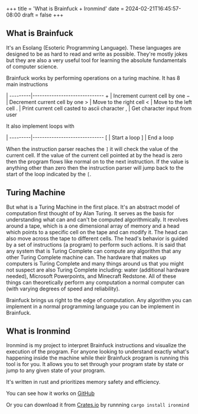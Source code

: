 +++
title = 'What is Brainfuck + Ironmind'
date = 2024-02-21T16:45:57-08:00
draft = false
+++

## What is Brainfuck
It's an Esolang (Esoteric Programming Language). These languages are designed to be as hard to read and write as possible. They're mostly jokes but they are also a very useful tool for learning the absolute fundamentals of computer science.

Brainfuck works by performing operations on a turing machine. It has 8 main instructions

|
---------|------------------------------
&plus;   | Increment current cell by one
&minus;  | Decrement current cell by one
&GT;     | Move to the right cell 
&LT;     | Move to the left cell
&period; | Print current cell casted to ascii character
&comma;  | Get character input from user

It also implement loops with

|
---------|------------------------------
&lbrack; | Start a loop
&rbrack; | End a loop

When the instruction parser reaches the `]` it will check the value of the current cell. If the value of the current cell pointed at by the head is zero then the program flows like normal on to the next instruction. If the value is anything other than zero then the instruction parser will jump back to the start of the loop indicated by the `[`.

## Turing Machine
But what is a Turing Machine in the first place. It's an abstract model of computation first thought of by Alan Turing. It serves as the basis for understanding what can and can't be computed algorithmically. It revolves around a tape, which is a one dimensional array of memory and a head which points to a specific cell on the tape and can modify it. The head can also move across the tape to different cells. The head's behavior is guided by a set of instructions (a program) to perform such actions. It is said that any system that is Turing Complete can compute any algorithm that any other Turing Complete machine can. The hardware that makes up computers is Turing Complete and many things around us that you might not suspect are also Turing Complete including: water (additional hardware needed), Microsoft Powerpoints, and Minecraft Redstone. All of these things can theoretically perform any computation a normal computer can (with varying degrees of speed and reliability).

Brainfuck brings us right to the edge of computation. Any algorithm you can implement in a normal programming language you can be implement in Brainfuck. 


## What is Ironmind
Ironmind is my project to interpret Brainfuck instructions and visualize the execution of the program. For anyone looking to understand exactly what's happening inside the machine while their Brainfuck program is running this tool is for you. It allows you to set through your program state by state or jump to any given state of your program.

It's written in rust and prioritizes memory safety and efficiency. 

You can see how it works on 
[GitHub](https://github.com/jadens-arc/Ironmind)

Or you can download it from
[Crates.io](https://crates.io/crates/Ironmind)
by runnning
`cargo install ironmind`
